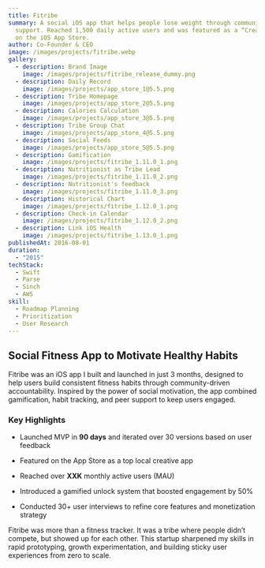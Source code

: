 ```yaml
---
title: Fitribe
summary: A social iOS app that helps people lose weight through community
  support. Reached 1,500 daily active users and was featured as a “Creative App”
  on the iOS App Store.
author: Co-Founder & CEO
image: /images/projects/fitribe.webp
gallery:
  - description: Brand Image
    image: /images/projects/fitribe_release_dummy.png
  - description: Daily Record
    image: /images/projects/app_store_1@5.5.png
  - description: Tribe Homepage
    image: /images/projects/app_store_2@5.5.png
  - description: Calories Calculation
    image: /images/projects/app_store_3@5.5.png
  - description: Tribe Group Chat
    image: /images/projects/app_store_4@5.5.png
  - description: Social Feeds
    image: /images/projects/app_store_5@5.5.png
  - description: Gamification
    image: /images/projects/fitribe_1.11.0_1.png
  - description: Nutritionist as Tribe Lead
    image: /images/projects/fitribe_1.11.0_2.png
  - description: Nutritionist's feedback
    image: /images/projects/fitribe_1.11.0_3.png
  - description: Historical Chart
    image: /images/projects/fitribe_1.12.0_1.png
  - description: Check-in Calendar
    image: /images/projects/fitribe_1.12.0_2.png
  - description: Link iOS Health
    image: /images/projects/fitribe_1.13.0_1.png
publishedAt: 2016-08-01
duration:
  - "2015"
techStack:
  - Swift
  - Parse
  - Sinch
  - AWS
skill:
  - Roadmap Planning
  - Prioritization
  - User Research
---
```

## **Social Fitness App to Motivate Healthy Habits**

Fitribe was an iOS app I built and launched in just 3 months, designed to help users build consistent fitness habits through community-driven accountability. Inspired by the power of social motivation, the app combined gamification, habit tracking, and peer support to keep users engaged.

### **Key Highlights**

*   Launched MVP in **90 days** and iterated over 30 versions based on user feedback
    
*   Featured on the App Store as a top local creative app
    
*   Reached over **XXK** monthly active users (MAU)
    
*   Introduced a gamified unlock system that boosted engagement by 50%
    
*   Conducted 30+ user interviews to refine core features and monetization strategy
    

Fitribe was more than a fitness tracker. It was a tribe where people didn’t compete, but showed up for each other. This startup sharpened my skills in rapid prototyping, growth experimentation, and building sticky user experiences from zero to scale.